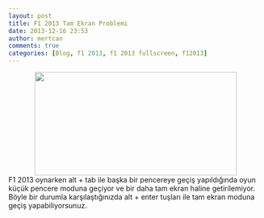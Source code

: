 ```yaml
---
layout: post
title: F1 2013 Tam Ekran Problemi
date: 2013-12-16 23:53
author: mertcan
comments: true
categories: [Blog, f1 2013, f1 2013 fullscreen, f12013]
---
```

<div style="clear: both; text-align: center;"><a style="margin-left: 1em; margin-right: 1em;" href="http://www.mertcanekren.com/blog/wp-content/uploads/2013/12/f12013.jpg"><img src="http://www.mertcanekren.com/blog/wp-content/uploads/2013/12/f12013-300x155.jpg" alt="" width="400" height="205" border="0" /></a></div>
F1 2013 oynarken alt + tab ile başka bir pencereye geçiş yapıldığında oyun küçük pencere moduna geçiyor ve bir daha tam ekran haline getirilemiyor. Böyle bir durumla karşılaştığınızda alt + enter tuşları ile tam ekran moduna geçiş yapabiliyorsunuz.
